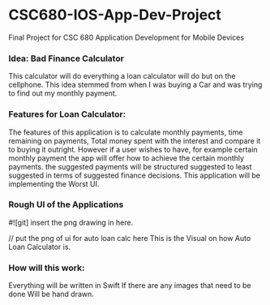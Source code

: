 # CSC680-IOS-App-Dev-Project
Final Project for CSC 680 Application Development for Mobile Devices 

### Idea: Bad Finance Calculator 
 This calculator will do everything a loan calculator will do but on the cellphone. This idea stemmed from when I was buying a Car and was trying to find out my monthly payment. 

### Features for Loan Calculator: 
The features of this application is to calculate monthly payments, time remaining on payments, Total money spent with the interest and compare it to buying it outright. However if a user wishes to have, for example certain monthly payment the app will offer how to achieve the certain monthly payments. the suggested payments will be structured suggested to least suggested in terms of suggested finance decisions. 
This application will be implementing the Worst UI. 

### Rough UI of the Applications
#![git] insert the png drawing in here.

// put the png of ui for auto loan calc here
This is the Visual on how Auto Loan Calculator is. 


### How will this work: 
Everything will be written in Swift If there are any images that need to be done Will be hand drawn. 



